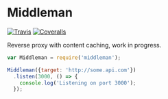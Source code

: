 # Middleman
  [![Travis][travis-image]][travis-url]
  [![Coveralls][coveralls-image]][coveralls-url]

Reverse proxy with content caching, work in progress.


```js
var Middleman = require('middleman');

Middleman({target: 'http://some.api.com'})
  .listen(3000, () => {
    console.log('Listening on port 3000');
  });
```



[travis-image]: https://travis-ci.org/Nindaff/middleman.svg?branch=master
[travis-url]: https://travis-ci.org/Nindaff/middleman
[coveralls-image]: https://coveralls.io/repos/Nindaff/middleman/badge.svg?branch=master&service=github
[coveralls-url]: https://coveralls.io/github/Nindaff/middleman?branch=master
